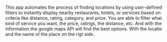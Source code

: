 This app automates the process of finding locations by using user-defined filters to instantly display nearby restaurants, hotels, or services based on criteria like distance, rating, category, and price.
You are able to filter what kind of service you want, the price, ratings, the distance, etc. And with the information the google maps API will find the best options. With the locatio and the name of the place on the rigt side.
